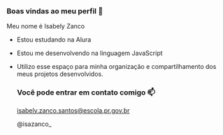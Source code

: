 ### Boas vindas ao meu perfil 🐬

Meu nome é Isabely Zanco

- Estou estudando na Alura
- Estou me desenvolvendo na linguagem JavaScript
- Utilizo esse espaço para minha organização e compartilhamento dos meus projetos desenvolvidos.

  ### Você pode entrar em contato comigo 📫

  isabely.zanco.santos@escola.pr.gov.br

   @isazanco_
